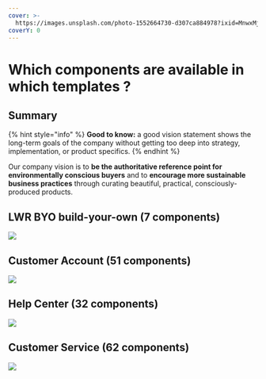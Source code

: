 ```yaml
---
cover: >-
  https://images.unsplash.com/photo-1552664730-d307ca884978?ixid=MnwxMjA3fDB8MHxwaG90by1wYWdlfHx8fGVufDB8fHx8&ixlib=rb-1.2.1&auto=format&fit=crop&w=2970&q=80
coverY: 0
---
```


# Which components are available in which templates ?

## Summary

{% hint style="info" %}
**Good to know:** a good vision statement shows the long-term goals of the company without getting too deep into strategy, implementation, or product specifics.
{% endhint %}

Our company vision is to **be the authoritative reference point for environmentally conscious buyers** and to **encourage more sustainable business practices** through curating beautiful, practical, consciously-produced products.

## LWR BYO build-your-own (7 components)

![](<../.gitbook/assets/image (2).png>)

## Customer Account (51 components)

****![](<../.gitbook/assets/image (4).png>)****

## **Help Center (32 components)**

![](<../.gitbook/assets/image (3).png>)

## Customer Service (62 components)

![](../.gitbook/assets/image.png)
